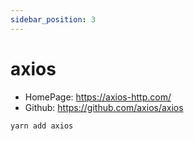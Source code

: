 ```yaml
---
sidebar_position: 3
---
```


# axios

- HomePage: https://axios-http.com/
- Github: https://github.com/axios/axios

```sh
yarn add axios
```

